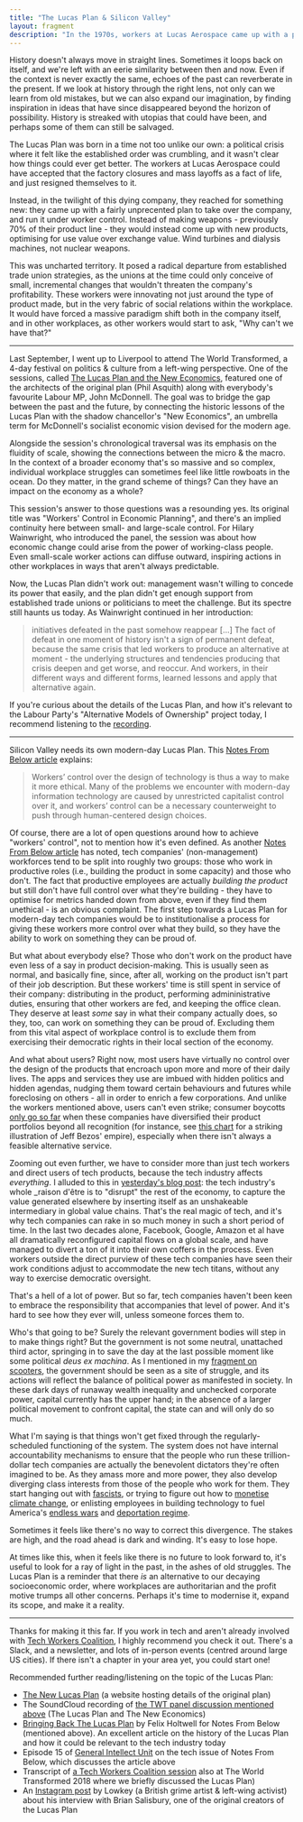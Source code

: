 ```yaml
---
title: "The Lucas Plan & Silicon Valley"
layout: fragment
description: "In the 1970s, workers at Lucas Aerospace came up with a plan to repurpose the company's equipment to build more socially useful products, while also bringing it under worker control."
---
```


History doesn't always move in straight lines. Sometimes it loops back on itself, and we're left with an eerie similarity between then and now. Even if the context is never exactly the same, echoes of the past can reverberate in the present. If we look at history through the right lens, not only can we learn from old mistakes, but we can also expand our imagination, by finding inspiration in ideas that have since disappeared beyond the horizon of possibility. History is streaked with utopias that could have been, and perhaps some of them can still be salvaged.

The Lucas Plan was born in a time not too unlike our own: a political crisis where it felt like the established order was crumbling, and it wasn't clear how things could ever get better. The workers at Lucas Aerospace could have accepted that the factory closures and mass layoffs as a fact of life, and just resigned themselves to it.

Instead, in the twilight of this dying company, they reached for something new: they came up with a fairly unprecented plan to take over the company, and run it under worker control. Instead of making weapons - previously 70% of their product line - they would instead come up with new products, optimising for use value over exchange value. Wind turbines and dialysis machines, not nuclear weapons.

This was uncharted territory. It posed a radical departure from established trade union strategies, as the unions at the time could only conceive of small, incremental changes that wouldn't threaten the company's profitability. These workers were innovating not just around the type of product made, but in the very fabric of social relations within the workplace. It would have forced a massive paradigm shift both in the company itself, and in other workplaces, as other workers would start to ask, "Why can't we have that?"

***

Last September, I went up to Liverpool to attend The World Transformed, a 4-day festival on politics & culture from a left-wing perspective. One of the sessions, called [The Lucas Plan and the New Economics](https://theworldtransformed.org/sessions/workers-control-in-economic-planning), featured one of the architects of the original plan (Phil Asquith) along with everybody's favourite Labour MP, John McDonnell. The goal was to bridge the gap between the past and the future, by connecting the historic lessons of the Lucas Plan with the shadow chancellor's "New Economics", an umbrella term for McDonnell's socialist economic vision devised for the modern age.

Alongside the session's chronological traversal was its emphasis on the fluidity of scale, showing the connections between the micro & the macro. In the context of a broader economy that's so massive and so complex, individual workplace struggles can sometimes feel like little rowboats in the ocean. Do they matter, in the grand scheme of things? Can they have an impact on the economy as a whole?

This session's answer to those questions was a resounding yes. Its original title was "Workers' Control in Economic Planning", and there's an implied continuity here between small- and large-scale control. For Hilary Wainwright, who introduced the panel, the session was about how economic change could arise from the power of working-class people. Even small-scale worker actions can diffuse outward, inspiring actions in other workplaces in ways that aren't always predictable.

Now, the Lucas Plan didn't work out: management wasn't willing to concede its power that easily, and the plan didn't get enough support from established trade unions or politicians to meet the challenge. But its spectre still haunts us today. As Wainwright continued in her introduction:

> initiatives defeated in the past somehow reappear [...] The fact of defeat in one moment of history isn't a sign of permanent defeat, because the same crisis that led workers to produce an alternative at moment - the underlying structures and tendencies producing that crisis deepen and get worse, and reoccur. And workers, in their different ways and different forms, learned lessons and apply that alternative again.

If you're curious about the details of the Lucas Plan, and how it's relevant to the Labour Party's "Alternative Models of Ownership" project today, I recommend listening to the [recording](https://soundcloud.com/theworldtransformed/workers-control-in-economic-planning).

***

Silicon Valley needs its own modern-day Lucas Plan. This [Notes From Below article](https://notesfrombelow.org/article/bringing-back-the-lucas-plan) explains:

> Workers’ control over the design of technology is thus a way to make it more ethical. Many of the problems we encounter with modern-day information technology are caused by unrestricted capitalist control over it, and workers’ control can be a necessary counterweight to push through human-centered design choices.

Of course, there are a lot of open questions around how to achieve "workers' control", not to mention how it's even defined. As another [Notes From Below article](https://notesfrombelow.org/article/prospects-for-organizing-the-tech-industry) has noted, tech companies' (non-management) workforces tend to be split into roughly two groups: those who work in productive roles (i.e., building the product in some capacity) and those who don't. The fact that productive employees are actually _building the product_ but still don't have full control over what they're building - they have to optimise for metrics handed down from above, even if they find them unethical - is an obvious complaint. The first step towards a Lucas Plan for modern-day tech companies would be to institutionalise a process for giving these workers more control over what they build, so they have the ability to work on something they can be proud of.

But what about everybody else? Those who don't work on the product have even less of a say in product decision-making. This is usually seen as normal, and basically fine, since, after all, working on the product isn't part of their job description. But these workers' time is still spent in service of their company: distributing in the product, performing admininistrative duties, ensuring that other workers are fed, and keeping the office clean. They deserve at least _some_ say in what their company actually does, so they, too, can work on something they can be proud of. Excluding them from this vital aspect of workplace control is to exclude them from exercising their democratic rights in their local section of the economy.

And what about users? Right now, most users have virtually no control over the design of the products that encroach upon more and more of their daily lives. The apps and services they use are imbued with hidden politics and hidden agendas, nudging them toward certain behaviours and futures while foreclosing on others - all in order to enrich a few corporations. And unlike the workers mentioned above, users can't even strike; consumer boycotts [only go so far](https://gizmodo.com/i-cut-google-out-of-my-life-it-screwed-up-everything-1830565500) when these companies have diversified their product portfolios beyond all recognition (for instance, see [this chart](https://www.visualcapitalist.com/jeff-bezos-empire-chart/) for a striking illustration of Jeff Bezos' empire), especially when there isn't always a feasible alternative service.

Zooming out even further, we have to consider more than just tech workers and direct users of tech products, because the tech industry affects _everything_. I alluded to this in [yesterday's blog post](/posts/fragments-28): the tech industry's whole _raison d'être is to "disrupt" the rest of the economy, to capture the value generated elsewhere by inserting itself as an unshakeable intermediary in global value chains. That's the real magic of tech, and it's why tech companies can rake in so much money in such a short period of time. In the last two decades alone, Facebook, Google, Amazon et al have all dramatically reconfigured capital flows on a global scale, and have managed to divert a ton of it into their own coffers in the process. Even workers outside the direct purview of these tech companies have seen their work conditions adjust to accommodate the new tech titans, without any way to exercise democratic oversight.

That's a hell of a lot of power. But so far, tech companies haven't been keen to embrace the responsibility that accompanies that level of power. And it's hard to see how they ever will, unless someone forces them to.

Who's that going to be? Surely the relevant government bodies will step in to make things right? But the government is not some neutral, unattached third actor, springing in to save the day at the last possible moment like some political _deus ex machina_. As I mentioned in my [fragment on scooters](/posts/fragments-18), the government should be seen as a site of struggle, and its actions will reflect the balance of political power as manifested in society. In these dark days of runaway wealth inequality and unchecked corporate power, capital currently has the upper hand; in the absence of a larger political movement to confront capital, the state can and will only do so much.

What I'm saying is that things won't get fixed through the regularly-scheduled functioning of the system. The system does not have internal accountability mechanisms to ensure that the people who run these trillion-dollar tech companies are actually the benevolent dictators they're often imagined to be. As they amass more and more power, they also develop diverging class interests from those of the people who work for them. They start hanging out with [fascists](https://www.cnbc.com/2019/01/23/apple-and-microsoft-ceos-seen-at-davos-dinner-with-brazilian-president.html), or trying to figure out how to [monetise climate change](https://www.bloomberg.com/news/articles/2019-01-22/muggy-disney-parks-downed-at-t-towers-firms-tally-climate-risk), or enlisting employees in building technology to fuel America's [endless wars](https://www.jacobinmag.com/2018/06/google-project-maven-military-tech-workers) and [deportation regime](https://www.theverge.com/2018/6/21/17488328/microsoft-ice-employees-signatures-protest).

Sometimes it feels like there's no way to correct this divergence. The stakes are high, and the road ahead is dark and winding. It's easy to lose hope.

At times like this, when it feels like there is no future to look forward to, it's useful to look for a ray of light in the past, in the ashes of old struggles. The Lucas Plan is a reminder that there _is_ an alternative to our decaying socioeconomic order, where workplaces are authoritarian and the profit motive trumps all other concerns. Perhaps it's time to modernise it, expand its scope, and make it a reality.

***

Thanks for making it this far. If you work in tech and aren't already involved with [Tech Workers Coalition](https://techworkerscoalition.org/), I highly recommend you check it out. There's a Slack, and a newsletter, and lots of in-person events (centred around large US cities). If there isn't a chapter in your area yet, you could start one!

Recommended further reading/listening on the topic of the Lucas Plan:

* [The New Lucas Plan](http://lucasplan.org.uk/) (a website hosting details of the original plan)
* The SoundCloud recording of [the TWT panel discussion mentioned above](https://soundcloud.com/theworldtransformed/workers-control-in-economic-planning) (The Lucas Plan and The New Economics)
* [Bringing Back The Lucas Plan](https://notesfrombelow.org/article/bringing-back-the-lucas-plan) by Felix Holtwell for Notes From Below (mentioned above). An excellent article on the history of the Lucas Plan and how it could be relevant to the tech industry today
* Episode 15 of [General Intellect Unit](http://generalintellectunit.net/e/015-technology-and-the-worker/) on the tech issue of Notes From Below, which discusses the article above
* Transcript of [a Tech Workers Coalition session](https://newsocialist.org.uk/tech-workers-inquiry-at-twt/#on-the-lucas-plan-and-moral-codes) also at The World Transformed 2018 where we briefly discussed the Lucas Plan)
* An [Instagram post](https://www.instagram.com/p/BsVLuGDA9Er/) by Lowkey (a British grime artist & left-wing activist) about his interview with Brian Salisbury, one of the original creators of the Lucas Plan
